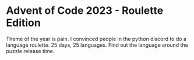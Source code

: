 # Advent of Code 2023 - Roulette Edition

Theme of the year is pain. I convinced people in the python discord to do a language roulette. 25 days, 25 languages. Find out the language around the puzzle release time.
